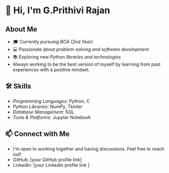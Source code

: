 
# 👋 Hi, I'm G.Prithivi Rajan 

##  About Me  
- 🎓 Currently pursuing *BCA (2nd Year)*  
- 💻 Passionate about *problem-solving and software development*  
- 📚 Exploring new *Python libraries and technologies*
- Always working to be the best version of myself by learning from past experiences with a positive mindset.

## 🛠 Skills  
- *Programming Languages:* Python, C  
- *Python Libraries:* NumPy, Tkinter  
- *Database Management:* SQL  
- *Tools & Platforms:* Jupyter Notebook  

## 📫 Connect with Me  
- I'm open to working together and having discussions. Feel free to reach out!
- GitHub: [your GitHub profile link]  
- LinkedIn: [your LinkedIn profile link ]  

